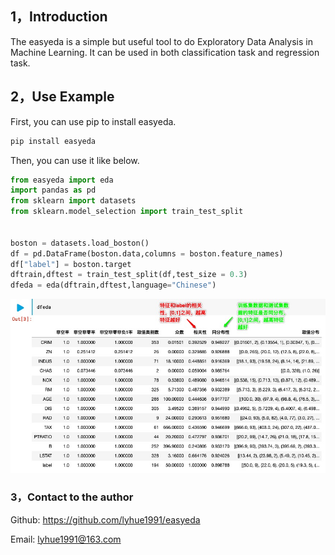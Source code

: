 ## 1，Introduction

The easyeda is a simple but useful tool to do Exploratory Data Analysis in Machine Learning.
It can be used in both classification task and regression task. 


## 2，Use Example

First, you can use pip to install easyeda.

```bash
pip install easyeda
```

Then, you can use it like below.

```python
from easyeda import eda
import pandas as pd
from sklearn import datasets
from sklearn.model_selection import train_test_split


boston = datasets.load_boston()
df = pd.DataFrame(boston.data,columns = boston.feature_names)
df["label"] = boston.target
dftrain,dftest = train_test_split(df,test_size = 0.3)
dfeda = eda(dftrain,dftest,language="Chinese")

```
![](readme.jpg)


### 3，Contact to the author

Github:  https://github.com/lyhue1991/easyeda

Email: lyhue1991@163.com

